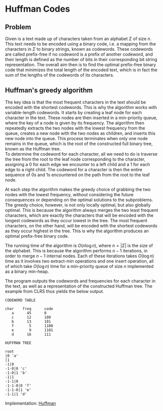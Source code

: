 # Huffman Codes

## Problem

Given is a text made up of characters taken from an alphabet $\Sigma$ of size $n$. This text needs to be encoded using a binary code, i.e. a mapping from the characters in $\Sigma$ to binary strings, known as codewords. These codewords are called prefix-free if no codeword is a prefix of another codeword, and their length is defined as the number of bits in their corresponding bit string representation. The overall aim then is to find the optimal prefix-free binary code that minimizes the total length of the encoded text, which is in fact the sum of the lengths of the codewords of its characters.

## Huffman's greedy algorithm

The key idea is that the most frequent characters in the text should be encoded with the shortest codewords. This is why the algorithm works with variable-length codewords. It starts by creating a leaf node for each character in the text. These nodes are then inserted in a min-priority queue, where the key of a node is given by its frequency. The algorithm then repeatedly extracts the two nodes with the lowest frequency from the queue, creates a new node with the two nodes as children, and inserts this new node into the queue. This process terminates when only one node remains in the queue, which is the root of the constructed full binary tree, known as the Huffman tree.  
To determine the codeword for each character, all we need to do is traverse the tree from the root to the leaf node corresponding to the character, assigning a $0$ for each edge we encounter to a left child and a $1$ for each edge to a right child. The codeword for a character is then the entire sequence of $0$s and $1$s encountered on the path from the root to the leaf node.

At each step the algorithm makes the greedy choice of grabbing the two nodes with the lowest frequency, without considering the future consequences or depending on the optimal solutions to the subproblems. The greedy choice, however, is not only locally optimal, but also globally optimal. This is because the algorithm always merges the two least frequent characters, which are exactly the characters that will be encoded with the longest codewords as they occur lowest in the tree. The most frequent characters, on the other hand, will be encoded with the shortest codewords as they occur highest in the tree. This is why the algorithm produces an optimal prefix-free binary code.

The running time of the algorithm is $O(n\log n)$, where $n = |\Sigma|$ is the size of the alphabet. This is because the algorithm performs $n-1$ iterations, in order to merge $n-1$ internal nodes. Each of these iterations takes $O(\log n)$ time as it involves two extract-min operations and one insert operation, all of which take $O(\log n)$ time for a min-priority queue of size $n$ implemented as a binary min-heap.

The program outputs the codewords and frequencies for each character in the text, as well as a representation of the constructed Huffman tree. The example from CLRS thus yields the below output.

```text
CODEWORD TABLE

char    freq      code
   a      45      0
   c      12      100
   b      13      101
   f       5      1100
   e       9      1101
   d      16      111

HUFFMAN TREE

root
|0 'a'
|1
-1|0
-1-0|0 'c'
-1-0|1 'b'
-1|1
-1-1|0
-1-1-0|0 'f'
-1-1-0|1 'e'
-1-1|1 'd'
```

Implementation: [Huffman](https://github.com/pl3onasm/AADS/tree/main/algorithms/greedy/huffman/huffman.c)
